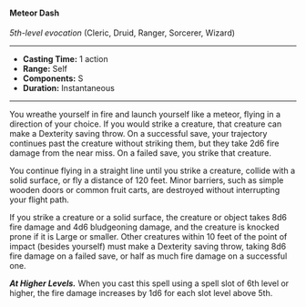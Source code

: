 #### Meteor Dash
*5th-level evocation* (Cleric, Druid, Ranger, Sorcerer, Wizard)
___
- **Casting Time:** 1 action
- **Range:** Self
- **Components:** S
- **Duration:** Instantaneous
---
You wreathe yourself in fire and launch yourself 
like a meteor, flying in a direction of your choice.
If you would strike a creature, that creature can 
make a Dexterity saving throw. On a successful save, 
your trajectory continues past the creature without 
striking them, but they take 2d6 fire damage from 
the near miss. On a failed save, you strike that 
creature.

You continue flying in a straight line until you 
strike a creature, collide with a solid surface, or fly a 
distance of 120 feet. Minor barriers, such as simple 
wooden doors or common fruit carts, are destroyed 
without interrupting your flight path.

If you strike a creature or a solid surface, the 
creature or object takes 8d6 fire damage and 4d6 
bludgeoning damage, and the creature is knocked 
prone if it is Large or smaller. Other creatures within
10 feet of the point of impact (besides yourself) must
make a Dexterity saving throw, taking 8d6 fire 
damage on a failed save, or half as much fire damage
on a successful one.

***At Higher Levels.*** When you cast this spell using a 
spell slot of 6th level or higher, the fire damage 
increases by 1d6 for each slot level above 5th.

